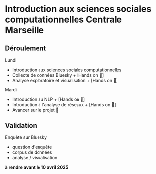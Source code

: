 # Introduction aux sciences sociales computationnelles Centrale Marseille

## Déroulement

Lundi

- Introduction aux sciences sociales computationnelles
- Collecte de données Bluesky + [Hands on 👐] 
- Analyse exploratoire et visualisation + [Hands on 👐]

Mardi

- Introduction au NLP + [Hands on 👐] 
- Introduction à l'analyse de réseaux + [Hands on 👐] 
 - Avancer sur le projet 👐
 
 
 ## Validation
 
Enquête sur Bluesky

- question d'enquête
- corpus de données
- analyse / visualisation

**à rendre avant le 10 avril 2025**
